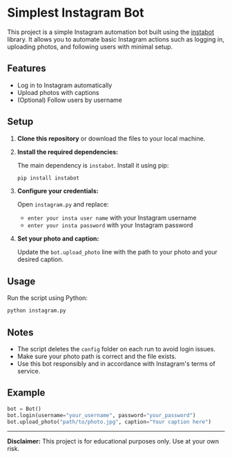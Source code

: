 # Simplest Instagram Bot

This project is a simple Instagram automation bot built using the [instabot](https://github.com/instagrambot/instabot) library. It allows you to automate basic Instagram actions such as logging in, uploading photos, and following users with minimal setup.

## Features
- Log in to Instagram automatically
- Upload photos with captions
- (Optional) Follow users by username

## Setup
1. **Clone this repository** or download the files to your local machine.
2. **Install the required dependencies:**
   
   The main dependency is `instabot`. Install it using pip:
   ```bash
   pip install instabot
   ```
3. **Configure your credentials:**
   
   Open `instagram.py` and replace:
   - `enter your insta user name` with your Instagram username
   - `enter your insta password` with your Instagram password

4. **Set your photo and caption:**
   
   Update the `bot.upload_photo` line with the path to your photo and your desired caption.

## Usage
Run the script using Python:
```bash
python instagram.py
```

## Notes
- The script deletes the `config` folder on each run to avoid login issues.
- Make sure your photo path is correct and the file exists.
- Use this bot responsibly and in accordance with Instagram's terms of service.

## Example
```python
bot = Bot()
bot.login(username="your_username", password="your_password")
bot.upload_photo("path/to/photo.jpg", caption="Your caption here")
```

---

**Disclaimer:** This project is for educational purposes only. Use at your own risk. 